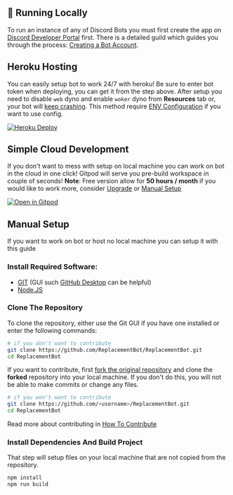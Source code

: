 ## 🚀 Running Locally

To run an instance of any of Discord Bots you must first create the app on [Discord Developer Portal](https://discordapp.com/developers/applications) first. There is a detailed guild which guides you through the process: [Creating a Bot Account](https://discordpy.readthedocs.io/en/latest/discord.html).

## Heroku Hosting

You can easily setup bot to work 24/7 with heroku! Be sure to enter bot token when deploying, you can get it from the step above. After setup you need to disable `web` dyno and enable `woker` dyno from **Resources** tab or, your bot will [keep crashing](https://github.com/ReplacementBot/ReplacementBot/issues/60). This method require [ENV Configuration](https://github.com/ReplacementBot/ReplacementBot/wiki/🔧-Configure-Bot#-environmental-variable-config) if you want to use config. 

[![Heroku Deploy](https://www.herokucdn.com/deploy/button.svg)](https://heroku.com/deploy)

## Simple Cloud Development

If you don't want to mess with setup on local machine you can work on bot in the cloud in one click! Gitpod will serve you pre-build workspace in couple of seconds! **Note**: Free version allow for **50 hours / month** if you would like to work more, consider [Upgrade](https://www.gitpod.io/pricing/) or [Manual Setup](#Manual-Setup)

[![Open in Gitpod](https://gitpod.io/button/open-in-gitpod.svg)](https://gitpod.io/#https://github.com/ReplacementBot/ReplacementBot)

## Manual Setup

If you want to work on bot or host no local machine you can setup it with this guide

### Install Required Software:
- [GIT](https://git-scm.com) (GUI such [GitHub Desktop](https://desktop.github.com) can be helpful)
- [Node.JS](https://nodejs.org)

### Clone The Repository

To clone the repository, either use the Git GUI if you have one installed or enter the following commands:
```sh
# if you don't want to contribute
git clone https://github.com/ReplacementBot/ReplacementBot.git
cd ReplacementBot
```
If you want to contribute, first [fork the original repository](https://help.github.com/en/github/getting-started-with-github/fork-a-repo) and clone the **forked** repository into your local machine. If you don't do this, you will not be able to make commits or change any files.
```sh
# if you won't want to contribute
git clone https://github.com/<username>/ReplacementBot.git
cd ReplacementBot
```
Read more about contributing in [How To Contribute](https://github.com/ReplacementBot/ReplacementBot/wiki/👥-How-to-Contribute)

### Install Dependencies And Build Project

That step will setup files on your local machine that are not copied from the repository.
```sh
npm install
npm run build
```
